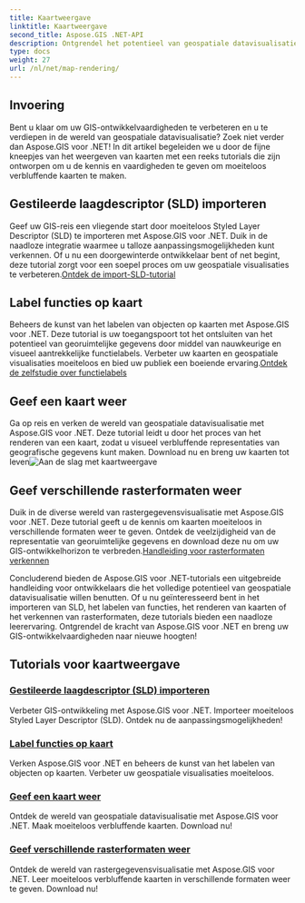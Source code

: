 ```yaml
---
title: Kaartweergave
linktitle: Kaartweergave
second_title: Aspose.GIS .NET-API
description: Ontgrendel het potentieel van geospatiale datavisualisatie met Aspose.GIS voor .NET. Importeer moeiteloos SLD, label functies en render verbluffende kaarten. Ontdek nu!
type: docs
weight: 27
url: /nl/net/map-rendering/
---
```

## Invoering
Bent u klaar om uw GIS-ontwikkelvaardigheden te verbeteren en u te verdiepen in de wereld van geospatiale datavisualisatie? Zoek niet verder dan Aspose.GIS voor .NET! In dit artikel begeleiden we u door de fijne kneepjes van het weergeven van kaarten met een reeks tutorials die zijn ontworpen om u de kennis en vaardigheden te geven om moeiteloos verbluffende kaarten te maken.

## Gestileerde laagdescriptor (SLD) importeren

 Geef uw GIS-reis een vliegende start door moeiteloos Styled Layer Descriptor (SLD) te importeren met Aspose.GIS voor .NET. Duik in de naadloze integratie waarmee u talloze aanpassingsmogelijkheden kunt verkennen. Of u nu een doorgewinterde ontwikkelaar bent of net begint, deze tutorial zorgt voor een soepel proces om uw geospatiale visualisaties te verbeteren.[Ontdek de import-SLD-tutorial](./import-styled-layer-descriptor/)

## Label functies op kaart

Beheers de kunst van het labelen van objecten op kaarten met Aspose.GIS voor .NET. Deze tutorial is uw toegangspoort tot het ontsluiten van het potentieel van georuimtelijke gegevens door middel van nauwkeurige en visueel aantrekkelijke functielabels. Verbeter uw kaarten en geospatiale visualisaties moeiteloos en bied uw publiek een boeiende ervaring.[Ontdek de zelfstudie over functielabels](./label-features-on-map/)

## Geef een kaart weer

 Ga op reis en verken de wereld van geospatiale datavisualisatie met Aspose.GIS voor .NET. Deze tutorial leidt u door het proces van het renderen van een kaart, zodat u visueel verbluffende representaties van geografische gegevens kunt maken. Download nu en breng uw kaarten tot leven![Aan de slag met kaartweergave](./render-a-map/)

## Geef verschillende rasterformaten weer

Duik in de diverse wereld van rastergegevensvisualisatie met Aspose.GIS voor .NET. Deze tutorial geeft u de kennis om kaarten moeiteloos in verschillende formaten weer te geven. Ontdek de veelzijdigheid van de representatie van georuimtelijke gegevens en download deze nu om uw GIS-ontwikkelhorizon te verbreden.[Handleiding voor rasterformaten verkennen](./render-various-raster-formats/)

Concluderend bieden de Aspose.GIS voor .NET-tutorials een uitgebreide handleiding voor ontwikkelaars die het volledige potentieel van geospatiale datavisualisatie willen benutten. Of u nu geïnteresseerd bent in het importeren van SLD, het labelen van functies, het renderen van kaarten of het verkennen van rasterformaten, deze tutorials bieden een naadloze leerervaring. Ontgrendel de kracht van Aspose.GIS voor .NET en breng uw GIS-ontwikkelvaardigheden naar nieuwe hoogten!
## Tutorials voor kaartweergave
### [Gestileerde laagdescriptor (SLD) importeren](./import-styled-layer-descriptor/)
Verbeter GIS-ontwikkeling met Aspose.GIS voor .NET. Importeer moeiteloos Styled Layer Descriptor (SLD). Ontdek nu de aanpassingsmogelijkheden!
### [Label functies op kaart](./label-features-on-map/)
Verken Aspose.GIS voor .NET en beheers de kunst van het labelen van objecten op kaarten. Verbeter uw geospatiale visualisaties moeiteloos.
### [Geef een kaart weer](./render-a-map/)
Ontdek de wereld van geospatiale datavisualisatie met Aspose.GIS voor .NET. Maak moeiteloos verbluffende kaarten. Download nu!
### [Geef verschillende rasterformaten weer](./render-various-raster-formats/)
Ontdek de wereld van rastergegevensvisualisatie met Aspose.GIS voor .NET. Leer moeiteloos verbluffende kaarten in verschillende formaten weer te geven. Download nu!